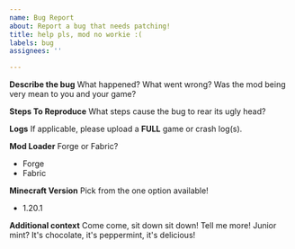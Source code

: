 ```yaml
---
name: Bug Report
about: Report a bug that needs patching!
title: help pls, mod no workie :(
labels: bug
assignees: ''

---
```


**Describe the bug**
What happened? What went wrong? Was the mod being very mean to you and your game?

**Steps To Reproduce**
What steps cause the bug to rear its ugly head?

**Logs**
If applicable, please upload a **FULL** game or crash log(s).

**Mod Loader**
Forge or Fabric?
- Forge
- Fabric

**Minecraft Version**
Pick from the one option available!
- 1.20.1

**Additional context**
Come come, sit down sit down! Tell me more! Junior mint? It's chocolate, it's peppermint, it's delicious!

